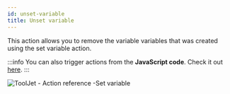 ```yaml
---
id: unset-variable
title: Unset variable
---
```


This action allows you to remove the variable variables that was created using the set variable action.

:::info
You can also trigger actions from the **JavaScript code**. Check it out [here](/docs/how-to/run-actions-from-runjs).
:::

<div style={{textAlign: 'center'}}>

![ToolJet - Action reference -Set variable](/img/actions/unsetvar/unsetvar.png)

</div>